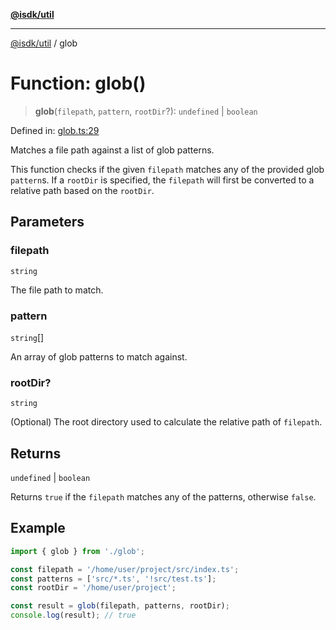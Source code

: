 [**@isdk/util**](../README.md)

***

[@isdk/util](../globals.md) / glob

# Function: glob()

> **glob**(`filepath`, `pattern`, `rootDir`?): `undefined` \| `boolean`

Defined in: [glob.ts:29](https://github.com/isdk/util.js/blob/e52ad0627fc33dea09d8db6ef431d619770364c0/src/glob.ts#L29)

Matches a file path against a list of glob patterns.

This function checks if the given `filepath` matches any of the provided glob `pattern`s.
If a `rootDir` is specified, the `filepath` will first be converted to a relative path
based on the `rootDir`.

## Parameters

### filepath

`string`

The file path to match.

### pattern

`string`[]

An array of glob patterns to match against.

### rootDir?

`string`

(Optional) The root directory used to calculate the relative path of `filepath`.

## Returns

`undefined` \| `boolean`

Returns `true` if the `filepath` matches any of the patterns, otherwise `false`.

## Example

```typescript
import { glob } from './glob';

const filepath = '/home/user/project/src/index.ts';
const patterns = ['src/*.ts', '!src/test.ts'];
const rootDir = '/home/user/project';

const result = glob(filepath, patterns, rootDir);
console.log(result); // true
```
